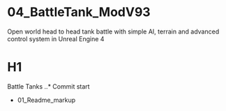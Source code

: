 # 04_BattleTank_ModV93
Open world head to head tank battle with simple AI, terrain and advanced control system in Unreal Engine 4
# H1
Battle Tanks
..* Commit start
* 01_Readme_markup
